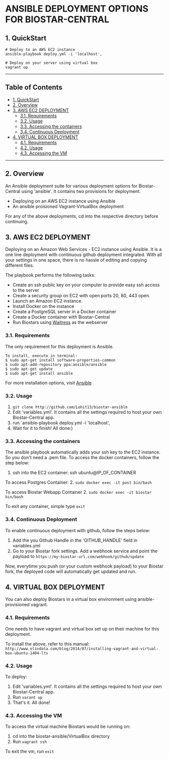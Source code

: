 # ANSIBLE DEPLOYMENT OPTIONS FOR BIOSTAR-CENTRAL

## 1. QuickStart

```
# Deploy to an AWS EC2 instance
ansible-playbook deploy.yml -i 'localhost',

# Deploy on your server using virtual box
vagrant up
```

***
## Table of Contents

- [1. QuickStart](#1-quickstart)
- [2. Overview](#2-overview)
- [3. AWS EC2 DEPLOYMENT](#3-aws-ec2-deployment)
  - [3.1. Requirements](#31-requirements)
  - [3.2. Usage](#32-usage)
  - [3.3. Accessing the containers](#33-accessing-the-containers)
  - [3.4. Continuous Deployment](#34-continuous-deployment)
- [4. VIRTUAL BOX DEPLOYMENT](#4-virtual-box-deployment)
  - [4.1. Requirements](#41-requirements)
  - [4.2. Usage](#42-usage)
  - [4.3. Accessing the VM](#43-accessing-the-vm)

***
	
## 2. Overview

An Ansible deployment suite for various deployment options for Biostar-Central using 'ansible'. It contains two provisions for deployment.
- Deploying on an AWS EC2 instance using Ansible
- An ansible proisioned Vagrant-VirtualBox deployment

For any of the above deployments, cd into the respective directory before continuing.


## 3. AWS EC2 DEPLOYMENT

Deploying on an Amazon Web Services - EC2 instance using Ansible. It is a one line deployment with continuous github deployment integrated. With all your settings in one space, there is no hassle of editing and copying different files.

The playbook performs the following tasks:
- Create an ssh public key on your computer to provide easy ssh access to the server
- Create a security group on EC2 with open ports 20, 80, 443 open.
- Launch an Amazon EC2 instance.
- Install Docker on the instance
- Create a PostgreSQL server in a Docker container
- Create a Docker container with Biostar-Central
- Run Biostars using [Waitress](http://waitress.readthedocs.org/en/latest/) as the webserver

### 3.1. Requirements

The only requirement for this deployment is Ansible.

```
To install, execute in terminal:
$ sudo apt-get install software-properties-common
$ sudo apt-add-repository ppa:ansible/ansible
$ sudo apt-get update
$ sudo apt-get install ansible
```

For more installation options, visit [Ansible](http://docs.ansible.com/ansible/intro_installation.html)	

### 3.2. Usage

1. `git clone http://github.com/Lohit13/biostar-ansible`
2. Edit 'variables.yml'. It contains all the settings required to host your own Biostar-Central app.
3. run `ansible-playbook deploy.yml -i 'localhost',
4. Wait for it to finish! All done:)

### 3.3. Accessing the containers

The ansible playbook automatically adds your ssh key to the EC2 instance. So you don't need a .pem file. To access the docker containers, follow the step below:

1. ssh into the EC2 container: ssh ubuntu@IP_OF_CONTAINER

To access Postgres Container:
2. `sudo docker exec -it post bin/bash`

To access Biostar Webapp Container
2. `sudo docker exec -it biostar bin/bash`

To exit any container, simple type `exit`

### 3.4. Continuous Deployment

To enable continuous deployment with github, follow the steps below:

1. Add the you Github Handle in the 'GITHUB_HANDLE' field in variables.yml
2. Go to your Biostar fork settings. Add a webhook service and point the payload to `https://my-biostar-url.com/webhook/github/update`

Now, everytime you push (or your custom webhook payload) to your Biostar fork, the deployed code will automatically get updated and run.

## 4. VIRTUAL BOX DEPLOYMENT

You can also deploy Biostars in a virtual box environment using ansible-provisioned vagrant.

### 4.1. Requirements

One needs to have vagrant and virtual box set up on their machine for this deployment. 

To install the above, refer to this manual:
`http://www.olindata.com/blog/2014/07/installing-vagrant-and-virtual-box-ubuntu-1404-lts`

### 4.2. Usage

To deploy:
1. Edit 'variables.yml'. It contains all the settings required to host your own Biostar-Central app.
2. Run `varant up`
3. That's it. All done!

### 4.3. Accessing the VM

To access the virtual machine Biostars would be running on:
1. cd into the biostar-ansible/VirtualBox directory
2. Run `vagrant ssh`

To exit the vm, run `exit`

